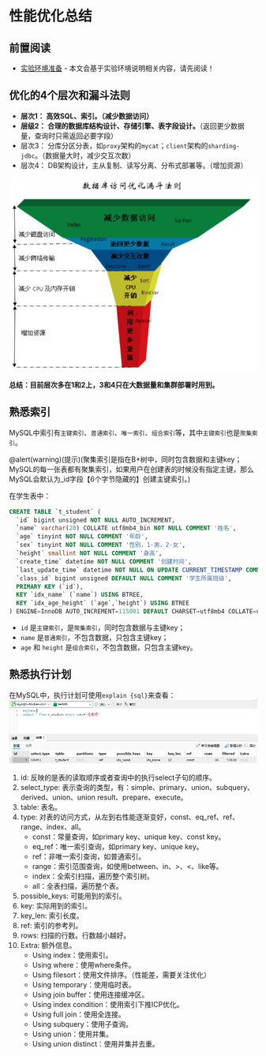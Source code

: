 # 性能优化总结
## 前置阅读
* [实验环境准备](#/advance/env-ready) - 本文会基于实验环境说明相关内容，请先阅读！

## 优化的4个层次和漏斗法则
* <green><b>层次1： 高效SQL、索引。（减少数据访问）</b></green>
* <green><b>层级2： 合理的数据库结构设计、存储引擎、表字段设计。</b></green>（返回更少数据量，查询时只需返回必要字段）
* 层次3： 分库分区分表，如`proxy`架构的`mycat`；`client`架构的`sharding-jdbc`。（数据量大时，减少交互次数）
* 层次4： DB架构设计，主从复制、读写分离、分布式部署等。（增加资源）

<img src="/static/opt/funnel-principle.png" style="width: 600px;" />

**总结：目前层次多在1和2上，3和4只在大数据量和集群部署时用到。**

## 熟悉索引
MySQL中索引有`主键索引`、`普通索引`、`唯一索引`、`组合索引`等，其中`主键索引`也是`聚集索引`。

@alert(warning)(提示)(聚集索引是指在B+树中，同时包含数据和主键key；MySQL的每一张表都有聚集索引，如果用户在创建表的时候没有指定主键，那么MySQL会默认为_id字段【6个字节隐藏的】创建主键索引。)

在学生表中：
``` sql
CREATE TABLE `t_student` (
  `id` bigint unsigned NOT NULL AUTO_INCREMENT,
  `name` varchar(20) COLLATE utf8mb4_bin NOT NULL COMMENT '姓名',
  `age` tinyint NOT NULL COMMENT '年龄',
  `sex` tinyint NOT NULL COMMENT '性别，1-男，2-女',
  `height` smallint NOT NULL COMMENT '身高',
  `create_time` datetime NOT NULL COMMENT '创建时间',
  `last_update_time` datetime NOT NULL ON UPDATE CURRENT_TIMESTAMP COMMENT '最近更新时间',
  `class_id` bigint unsigned DEFAULT NULL COMMENT '学生所属班级',
  PRIMARY KEY (`id`),
  KEY `idx_name` (`name`) USING BTREE,
  KEY `idx_age_height` (`age`,`height`) USING BTREE
) ENGINE=InnoDB AUTO_INCREMENT=115001 DEFAULT CHARSET=utf8mb4 COLLATE=utf8mb4_bin COMMENT='学生表';
```
* `id` 是`主键索引`，是`聚集索引`，同时包含数据与主键key； 
* `name` 是`普通索引`，不包含数据，只包含主键key；
* `age` 和 `height` 是`组合索引`，不包含数据，只包含主键key。

## 熟悉执行计划
在MySQL中，执行计划可使用`explain {sql}`来查看：
![](/static/opt/explain-result.png)

1. id: 反映的是表的读取顺序或者查询中的执行select子句的顺序。
2. select_type: 表示查询的类型，有：simple、primary、union、subquery、derived、union、union result、prepare、execute。
3. table: 表名。
4. type: 对表的访问方式，从左到右性能逐渐变好，const、eq_ref、ref、range、index、all。
    - const：常量查询，如primary key、unique key、const key。
    - eq_ref：唯一索引查询，如primary key、unique key。
    - ref：非唯一索引查询，如普通索引。
    - range：索引范围查询，如使用between、in、>、<、like等。
    - index：全索引扫描，遍历整个索引树。
    - all：全表扫描，遍历整个表。
5. possible_keys: 可能用到的索引。
6. key: 实际用到的索引。
7. key_len: 索引长度。
8. ref: 索引的参考列。
9. rows: 扫描的行数。行数越小越好。
10. Extra: 额外信息。
    - Using index：使用索引。
    - Using where：使用where条件。
    - Using filesort：使用文件排序。（性能差，需要关注优化）
    - Using temporary：使用临时表。
    - Using join buffer：使用连接缓冲区。
    - Using index condition：使用索引下推ICP优化。
    - Using full join：使用全连接。
    - Using subquery：使用子查询。
    - Using union：使用并集。
    - Using union distinct：使用并集并去重。
